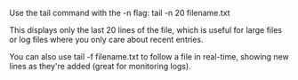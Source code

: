 Use the tail command with the -n flag: tail -n 20 filename.txt

This displays only the last 20 lines of the file, which is useful for large files or log files where you only care about recent entries.

You can also use tail -f filename.txt to follow a file in real-time, showing new lines as they're added (great for monitoring logs).